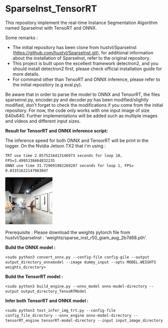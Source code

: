 # SparseInst_TensorRT
 This repository implement the real-time Instance Segmentation Algorithm named SparseInst with TensoRT and ONNX.
 
Some remarks : 
  - The initial repository has been clone from hustvl/SparseInst (https://github.com/hustvl/SparseInst.git), for additional information about the installation of SparseInst, refer to the original repository. 
  - This project is built upon the excellent framework detectron2, and you should install detectron2 first, please check official installation guide for more details.
  - For command other than TensoRT and ONNX inference, please refer to the initial repository (e.g eval.py). 
 
 Be aware that in order to parse the model to ONNX and TensorRT, the files sparseinst.py, encoder.py and decoder.py has been modified/slightly modified, don't forget to check the modifications if you come from the initial repository.
 For now, the code only works with one input image of size 640x640. Further implementations will be added such as multiple images and videos and different input sizes.
 
 **Result for TensorRT and ONNX inference script:**
 
 The inference speed for both ONNX and TensorRT will be print in the logger. 
 On the Nvidia Jetson TX2 that i'm using :
 ```
 TRT use time 2.8575234413146973 seconds for loop 10, FPS=3.4995338464832235
 ONNX use time 31.729691982269287 seconds for loop 1, FPS= 0.03151622147983047
 ```
 
 <img
  src="results/result_tensorrt.png"
  alt="Alt text"
  title="Result for TensorRT demo"
  style="display: inline-block; margin: 1 auto; max-width: 150px">
 
 
 
 
 
 Prerequisite : Please download the weights pytorch file from hustvl/SparseInst :  'weights/sparse_inst_r50_giam_aug_2b7d68.pth'.
 
 **Build the ONNX model  :**
 ```
 <sudo python3 convert_onnx.py --config-file config-gile --output output_directory_onnxmodel --image dummy_input --opts MODEL.WEIGHTS weights_directory>
 ```
 
  **Build the TensorRT model  :**
 ```
 <sudo python3 build_engine.py --onnx_model onnx-model-directory --output output_directory_TensoRTModel
 ```
 
  **Infer both TensorRT and ONNX model :**
 ```
 <sudo python3 test_infer_img_trt.py --config-file config_file_directory --onnx_engine onnx-model-directory --tensorRT_engine tensorRT-model-directory --input input_image_directory 
 ```
 
 
 
 



 
